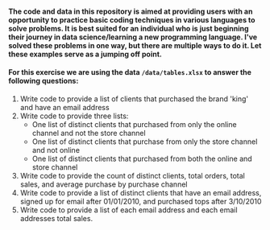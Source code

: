 #### The code and data in this repository is aimed at providing users with an opportunity to practice basic coding techniques in various languages to solve problems. It is best suited for an individual who is just beginning their journey in data science/learning a new programming language. I've solved these problems in one way, but there are multiple ways to do it. Let these examples serve as a jumping off point.

#### For this exercise we are using the data `/data/tables.xlsx` to answer the following questions:
1. Write code to provide a list of clients that purchased the brand 'king' and have an email address
2. Write code to provide three lists:
    - One list of distinct clients that purchased from only the online channel and not the store channel
    - One list of distinct clients that purchase from only the store channel and not online
    - One list of distinct clients that purchased from both the online and store channel
3. Write code to provide the count of distinct clients, total orders, total sales, and average purchase by purchase channel
4. Write code to provide a list of distinct clients that have an email address, signed up for email after 01/01/2010, and purchased tops after 3/10/2010
5. Write code to provide a list of each email address and each email addresses total sales.